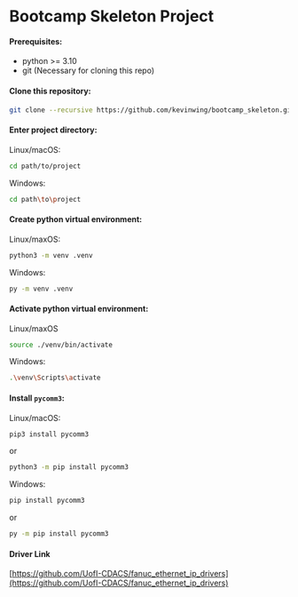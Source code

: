 # Bootcamp Skeleton Project

#### Prerequisites:
- python >= 3.10
- git (Necessary for cloning this repo)

#### Clone this repository:
```bash
git clone --recursive https://github.com/kevinwing/bootcamp_skeleton.git
```

#### Enter project directory:
Linux/macOS:
```bash
cd path/to/project
```
Windows:
```bash
cd path\to\project
```

#### Create python virtual environment:
Linux/maxOS:
```bash
python3 -m venv .venv
```
Windows:
```bash
py -m venv .venv
```

#### Activate python virtual environment:
Linux/maxOS
```bash
source ./venv/bin/activate
```
Windows:
```bash
.\venv\Scripts\activate
```

#### Install `pycomm3`:
Linux/macOS:
```bash
pip3 install pycomm3
```
or
```bash
python3 -m pip install pycomm3
```

Windows:
```bash
pip install pycomm3
```
or
```bash
py -m pip install pycomm3
```

#### Driver Link
[https://github.com/UofI-CDACS/fanuc_ethernet_ip_drivers](https://github.com/UofI-CDACS/fanuc_ethernet_ip_drivers)

